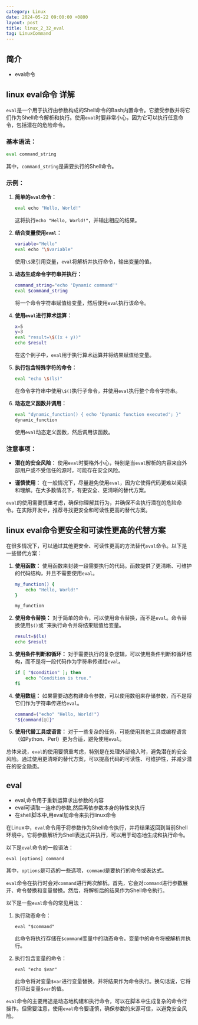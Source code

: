 ```yaml
---
category: Linux
date: 2024-05-22 09:00:00 +0800
layout: post
title: linux_2_32_eval
tag: LinuxCommand
---
```

## 简介

+ eval命令

## linux eval命令 详解

`eval`是一个用于执行由参数构成的Shell命令的Bash内置命令。它接受参数并将它们作为Shell命令解析和执行。使用`eval`时要非常小心，因为它可以执行任意命令，包括潜在的危险命令。

### 基本语法：

```bash
eval command_string
```

其中，`command_string`是需要执行的Shell命令。

### 示例：

1. **简单的`eval`命令：**
   ```bash
   eval echo "Hello, World!"
   ```
   这将执行`echo "Hello, World!"`，并输出相应的结果。

2. **结合变量使用`eval`：**
   ```bash
   variable="Hello"
   eval echo "\$variable"
   ```
   使用`\$`来引用变量，`eval`将解析并执行命令，输出变量的值。

3. **动态生成命令字符串并执行：**
   ```bash
   command_string="echo 'Dynamic command'"
   eval $command_string
   ```
   将一个命令字符串赋值给变量，然后使用`eval`执行该命令。

4. **使用`eval`进行算术运算：**
   ```bash
   x=5
   y=3
   eval "result=\$((x + y))"
   echo $result
   ```
   在这个例子中，`eval`用于执行算术运算并将结果赋值给变量。

5. **执行包含特殊字符的命令：**
   ```bash
   eval "echo \$(ls)"
   ```
   在命令字符串中使用`\$()`执行子命令，并使用`eval`执行整个命令字符串。

6. **动态定义函数并调用：**
   ```bash
   eval "dynamic_function() { echo 'Dynamic function executed'; }"
   dynamic_function
   ```
   使用`eval`动态定义函数，然后调用该函数。

### 注意事项：

- **潜在的安全风险：** 使用`eval`时要格外小心，特别是当`eval`解析的内容来自外部用户或不受信任的源时，可能存在安全风险。

- **谨慎使用：** 在一般情况下，尽量避免使用`eval`，因为它使得代码更难以阅读和理解。在大多数情况下，有更安全、更清晰的替代方案。

`eval`的使用需要慎重考虑，确保你理解其行为，并确保不会执行潜在的危险命令。在实际开发中，推荐寻找更安全和可读性更高的替代方案。

## linux eval命令更安全和可读性更高的代替方案

在很多情况下，可以通过其他更安全、可读性更高的方法替代`eval`命令。以下是一些替代方案：

1. **使用函数：**
   使用函数来封装一段需要执行的代码。函数提供了更清晰、可维护的代码结构，并且不需要使用`eval`。

   ```bash
   my_function() {
       echo "Hello, World!"
   }

   my_function
   ```

2. **使用命令替换：**
   对于简单的命令，可以使用命令替换，而不是`eval`。命令替换使用`$()`或``来执行命令并将结果赋值给变量。

   ```bash
   result=$(ls)
   echo $result
   ```

3. **使用条件判断和循环：**
   对于需要执行的复杂逻辑，可以使用条件判断和循环结构，而不是将一段代码作为字符串传递给`eval`。

   ```bash
   if [ "$condition" ]; then
       echo "Condition is true."
   fi
   ```

4. **使用数组：**
   如果需要动态构建命令参数，可以使用数组来存储参数，而不是将它们作为字符串传递给`eval`。

   ```bash
   command=("echo" "Hello, World!")
   "${command[@]}"
   ```

5. **使用代替工具或语言：**
   对于一些复杂的任务，可能使用其他工具或编程语言（如Python、Perl）更为合适，避免使用`eval`。

总体来说，`eval`的使用要慎重考虑，特别是在处理外部输入时，避免潜在的安全风险。通过使用更清晰的替代方案，可以提高代码的可读性、可维护性，并减少潜在的安全隐患。

## eval 

+ eval,命令用于重新运算求出参数的内容
+ eval可读取一连串的参数,然后再依参数本身的特性来执行
+ 在shell脚本中,用eval加命令来执行linux命令

在Linux中，`eval`命令用于将参数作为Shell命令执行，并将结果返回到当前Shell环境中。它将参数解析为Shell表达式并执行，可以用于动态地生成和执行命令。

以下是`eval`命令的一般语法：

```
eval [options] command
```

其中，`options`是可选的一些选项，`command`是要执行的命令或表达式。

`eval`命令在执行时会对`command`进行两次解析。首先，它会对`command`进行参数展开、命令替换和变量替换。然后，将解析后的结果作为Shell命令执行。

以下是一些`eval`命令的常见用法：

1. 执行动态命令：
   ```
   eval "$command"
   ```

   此命令将执行存储在`$command`变量中的动态命令。变量中的命令将被解析并执行。

2. 执行包含变量的命令：
   ```
   eval "echo $var"
   ```

   此命令将对变量`$var`进行变量替换，并将结果作为命令执行。换句话说，它将打印出变量`$var`的值。

`eval`命令的主要用途是动态地构建和执行命令，可以在脚本中生成复杂的命令行操作。但需要注意，使用`eval`命令要谨慎，确保参数的来源可信，以避免安全风险。
